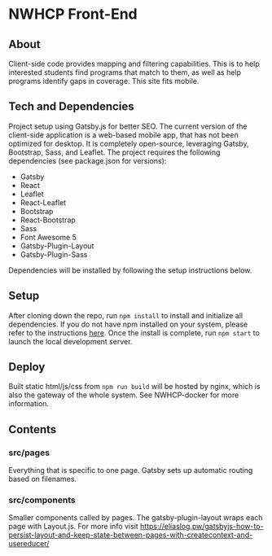 # NWHCP Front-End

## About
Client-side code provides mapping and filtering capabilities. This is to help interested students find programs that match to them, as well as help programs identify gaps in coverage. This site fits mobile.

## Tech and Dependencies
Project setup using Gatsby.js for better SEO. The current version of the client-side application is a web-based mobile app, that has not been optimized for desktop. It is completely open-source, leveraging Gatsby, Bootstrap, Sass, and Leaflet. The project requires the following dependencies (see package.json for versions):

- Gatsby
- React
- Leaflet
- React-Leaflet
- Bootstrap
- React-Bootstrap
- Sass
- Font Awesome 5
- Gatsby-Plugin-Layout
- Gatsby-Plugin-Sass

Dependencies will be installed by following the setup instructions below.

## Setup
After cloning down the repo, run `npm install` to install and initialize all dependencies. If you do not have npm installed on your system, please refer to the instructions [here](https://www.npmjs.com/get-npm). Once the install is complete, run `npm start` to launch the local development server.

## Deploy
Built static html/js/css from ```npm run build``` will be hosted by nginx, which is also the gateway of the whole system. See NWHCP-docker for more information.

## Contents

### src/pages
Everything that is specific to one page. Gatsby sets up automatic routing based on filenames.

### src/components
Smaller components called by pages. The gatsby-plugin-layout wraps each page with Layout.js. For more info visit https://eliaslog.pw/gatsbyjs-how-to-persist-layout-and-keep-state-between-pages-with-createcontext-and-usereducer/